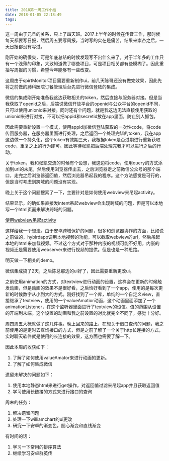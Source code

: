 ```yaml
---
title: 2018第一周工作小结
date: 2018-01-05 22:18:49
tags:
---
```

这一周由于元旦的关系，只上了四天班。2017上半年的时候在传音工作，那时候每天都要写日报，然后周五要写周报，当时写的实在是痛苦，结果来崇杏之后，一天日报都没有写过。

刚开始的确很爽，可是年底总结的时候发现写不出什么来了，对于半年多的工作只有一个浅薄的印象，大致知道做了哪些项目，可是项目相关都有些模糊了。因此重拾写周报的习惯，希望今年能够有一些改变。

这周由于spirtMonitor项目需要重新制作ui，前几天陈哥还没有做完效果，因此先将之前做的肺科医院订餐管理后台先进行微信登陆的集成。

微信的集成刚开始准备我这边获取相关的token，然后直接与服务器对接。但是当我获取了openid之后，后端说微信开放平台的openid与公众平台的openid不同，只可以使用unionid来对接。同时还有个问题，就是我这边无法直接使用获取的unionid来进行对接，不可以把appid和secretid放在app里面，防止别人抓包。

因此需要重新设置一个模式，使用appid加微信登陆获取的一次性code，将code传回服务器，在服务器里面进行处理，之后返回一个处理完毕的token，我在app这边做一个持久化，这个token有效期三天，我根据token是否过期进行重新获取code，重复之上的行为即可。因此等待张凯把后端处理完我才可以进行之后的行动。

关于token，我和张凯交流的时候有个设想，我这边将code，使用query的方式添加到url的末尾，然后使用浏览器传出去，之后浏览器走之前微信公众号的那个端口，走完之后浏览器返回值，然后浏览器吊起我的程序。这个方法感觉是可行的，但是当时考虑到跨域的问题没有实现。

晚上关于这个问题搜索了一下，主要针对是如何使用webview来吊起activity。

结果显示，的确如果直接发intent吊起webview会出现跨域的问题，但是可以本地写一个html页面来解决跨域的问题。

[使用webview吊起activity](http://www.cnblogs.com/yejiurui/p/3413796.html)

这样给我一个想法。由于安卓跨域保护的问题，很多和浏览器协作的方面，比如说之前做的，hybirdapp调用本地视频的功能，可以截取webview的url，然后吊起本地的html来加载视频。不过这个方式对于那种内嵌的视频可能不好用，内嵌的视频还是需要使用webserver来进行视频的提供。但是也是一种思路。

明天做一下相关的demo。

微信集成搞了2天，之后陈总那边的ui好了，因此需要重新更改ui。

之前使用animation的方式，对textview进行动画的设置，这样会在更新的时候触发动画，但是动画的效果不是很好看，之后恰好看到了一个app，使用的是每次更新的时候数字从小到大的方式。刚好找到了一个库，单纯的一个自定义view，直接继承了textview，使用的一个valueAmatior动画，这个动画里面添加了一个animationListener，在这个监听器里面进行了textview的设值。值的范围从设置的开端到末端。这个设置的动画和我之前设置的对比就完全不同了，感觉十分好。

周四周五大概就做了这几件事。晚上回来的路上，在想关于借口查询的问题，我之前使用的是定时去查询接口的方式，但是之前了解了一个关于http长连接的方式，实时聊天软件就是使用的长连接的效果，这方面也需要了解一下。

因此本周的收获如下：
1. 了解了如何使用valueAmator来进行动画的更新。
2. 了解了如何集成微信

遗留未解决的问题如下：
1. 使用本地静态html来进行get操作，对返回值过滤来吊起app并且获取返回值
2. 学习使用长链接的方式来进行接口的查询

周末的任务：
1. 解决遗留问题
2. 处理一下williamchart的ui更改
3. 研究一下安卓的渐变色，圆心渐变和直线渐变

有时间的话：
1. 学习一下常用的排序算法
2. 继续学习安卓群英传